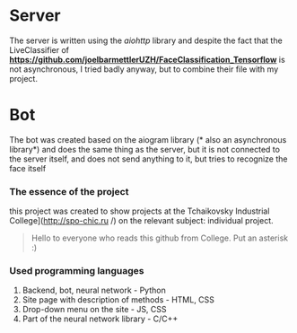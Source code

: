 # Server
The server is written using the *aiohttp* library and despite the fact that the LiveClassifier of **https://github.com/joelbarmettlerUZH/FaceClassification_Tensorflow** is not asynchronous, I tried badly anyway, but to combine their file with my project.

# Bot
The bot was created based on the aiogram library (* also an asynchronous library*) and does the same thing as the server, but it is not connected to the server itself, and does not send anything to it, but tries to recognize the face itself

### The essence of the project
this project was created to show projects at the Tchaikovsky Industrial College](http://spo-chic.ru /) on the relevant subject: individual project.

<blockquote> Hello to everyone who reads this github from College. Put an asterisk :) </blockquote>

### Used programming languages
1. Backend, bot, neural network - Python
2. Site page with description of methods - HTML, CSS
3. Drop-down menu on the site - JS, CSS
4. Part of the neural network library - C/C++